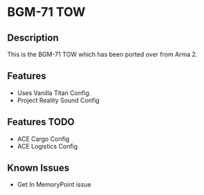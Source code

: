 # BGM-71 TOW

## Description
This is the BGM-71 TOW which has been ported over from Arma 2.

## Features
* Uses Vanilla Titan Config.
* Project Reality Sound Config

## Features TODO
* ACE Cargo Config
* ACE Logistics Config

## Known Issues
* Get In MemoryPoint issue